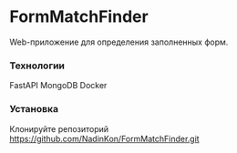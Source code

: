 # FormMatchFinder
Web-приложение для определения заполненных форм.

### Технологии
FastAPI
MongoDB
Docker

### Установка
Клонируйте репозиторий https://github.com/NadinKon/FormMatchFinder.git <br>

